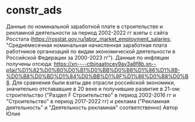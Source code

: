 # constr_ads
Данные по номинальной заработной плате в строительстве и рекламной деятельности за период 2002-2022 гг взяты с сайта Росстата (https://rosstat.gov.ru/labor_market_employment_salaries; "Среднемесячная номинальная начисленная заработная плата работников организаций по видам экономической деятельности в Российской Федерации за 2000-2023 гг"). 
Данные по инфляции получены отсюда: https://xn----ctbjnaatncev9av3a8f8b.xn--p1ai/%D1%82%D0%B0%D0%B1%D0%BB%D0%B8%D1%86%D1%8B-%D0%B8%D0%BD%D1%84%D0%BB%D1%8F%D1%86%D0%B8%D0%B8. 
Для сравнения были взяты две отрасли российской экономики, значительно отстававшие в 20 веке и получившие развитие в 21-ом: строительство ("Раздел F Строительство" в период 2002-2016 гг и "Строительство" в период 2017-2022 гг) и реклама ("Рекламная деятельность" и "Деятельность рекламная" соответственно)
Автор Юлия
